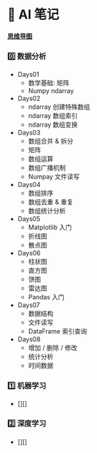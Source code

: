 # :pushpin: AI 笔记

#### [思维导图][AI@0.1]

### :zero: 数据分析

- Days01
  - 数学基础: 矩阵
  - Numpy ndarray
- Days02
  - ndarray 创建特殊数组
  - ndarray 数组索引
  - ndarray 数组变换
- Days03
  - 数组合并 & 拆分
  - 矩阵
  - 数组运算
  - 数组广播机制
  - Numpay 文件读写
- Days04
  - 数组排序
  - 数组去重 & 重复
  - 数组统计分析
- Days05
  - Matplotlib 入门
  - 折线图
  - 散点图
- Days06
  - 柱状图
  - 直方图
  - 饼图
  - 雷达图
  - Pandas 入门
- Days07
  - 数据结构
  - 文件读写
  - DataFrame 索引查询
- Days08
  - 增加 / 删除 / 修改
  - 统计分析
  - 时间数据

### :one: 机器学习

- [][]


### :two: 深度学习

- [][]


[AI@0.1]:./AI.mmap

